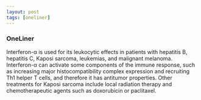 ```yaml
---
layout: post
tags: [oneliner]
---
```



### OneLiner

Interferon-α is used for its leukocytic effects in patients with hepatitis B, hepatitis C, Kaposi sarcoma, leukemias, and malignant melanoma. Interferon-α can activate some components of the immune response, such as increasing major histocompatibility complex expression and recruiting Th1 helper T cells, and therefore it has antitumor properties. Other treatments for Kaposi sarcoma include local radiation therapy and chemotherapeutic agents such as doxorubicin or paclitaxel.
